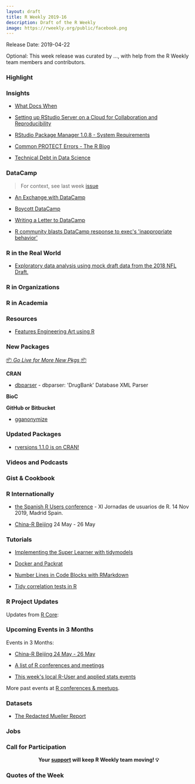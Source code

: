 ```yaml
---
layout: draft
title: R Weekly 2019-16
description: Draft of the R Weekly
image: https://rweekly.org/public/facebook.png
---
```


Release Date: 2019-04-22

Optional: This week release was curated by ..., with help from the R Weekly team members and contributors.

###  Highlight



### Insights

+ [What Docs When](http://third-bit.com/2019/04/16/what-docs-when.html)

+ [Setting up RStudio Server on a Cloud for Collaboration and Reproducibility ](https://rviews.rstudio.com/2019/04/17/setting-up-rstudio-server-on-a-cloud-with-linux/)

+ [RStudio Package Manager 1.0.8 - System Requirements](https://blog.rstudio.com/2019/04/18/rstudio-package-manager-1-0-8-system-requirements/)

+ [Common PROTECT Errors - The R Blog](https://developer.r-project.org/Blog/public/2019/04/18/common-protect-errors/)

+ [Technical Debt in Data Science](https://blog.shotwell.ca/posts/2019-04-19-technical-debt-in-data-science/)

### DataCamp

> For context, see last week [issue](https://rweekly.org/2019-15#datacamp)

+ [An Exchange with DataCamp](http://third-bit.com/2019/04/15/an-exchange-with-datacamp.html)

+ [Boycott DataCamp](https://ironholds.org/datacamp/)

+ [Writing a Letter to DataCamp](https://juliasilge.com/blog/datacamp-misconduct/)

+ [R community blasts DataCamp response to exec's 'inappropriate behavior'](https://www.computerworld.com/article/3389684/r-community-blasts-datacamp-response-to-execs-inappropriate-behavior.html)

### R in the Real World



+ [Exploratory data analysis using mock draft data from the 2018 NFL Draft.](https://benjaminrobinson.github.io/2019/04/15/2019-04-15-grinding-the-mocks-the-signal-and-the-noise/)

###  R in Organizations



###  R in Academia



###  Resources

+ [Features Engineering Art using R](https://www.slideshare.net/MohammedFCIS/features-engineering-art-using-r)


###  New Packages

<p class="added-hostname"><a href="https://rweekly.org/live" target="_blank" class="externalLink">📦 <i>Go Live for More New Pkgs</i> 📦</a></p>

**CRAN**

+ [dbparser](https://dainanahan.github.io/dbparser/index.html) - dbparser: 'DrugBank' Database XML Parser

**BioC**



**GitHub or Bitbucket**

+ [gganonymize](https://github.com/EmilHvitfeldt/gganonymize)


### Updated Packages

+ [rversions 1.1.0 is on CRAN!](https://blog.r-hub.io/2019/04/15/rversions-1-1-0/)


###  Videos and Podcasts



### Gist & Cookbook



### R Internationally

+ [the Spanish R Users conference](http://r-es.org/XIjuR/) - XI Jornadas de usuarios de R. 14 Nov 2019, Madrid Spain.

+ [China-R Beijing](https://cosx.org/2019/03/12th-china-r-beijing-announcement/)  24 May - 26 May

###  Tutorials

+ [Implementing the Super Learner with tidymodels](https://www.alexpghayes.com/blog/implementing-the-super-learner-with-tidymodels/)

+ [Docker and Packrat](https://www.joelnitta.com/post/docker-and-packrat/)

+ [Number Lines in Code Blocks with RMarkdown](https://blog.atusy.net/submodules/rmd-line-num/index.html)

+ [Tidy correlation tests in R](https://dominicroye.github.io/en/2019/tidy-correlation-tests-in-r/)

<!--<div class="post-more-begi
n></div><div class="post-more-end"></div>-->

###  R Project Updates

Updates from [R Core](http://developer.r-project.org/blosxom.cgi/R-devel/NEWS):


###  Upcoming Events in 3 Months

Events in 3 Months:

+ [China-R Beijing 24 May - 26 May](https://cosx.org/2019/03/12th-china-r-beijing-announcement/)

+ [A list of R conferences and meetings](https://jumpingrivers.github.io/meetingsR/events.html)

+ [This week's local R-User and applied stats events](https://community.rstudio.com/c/irl)

More past events at [R conferences & meetups](https://conf.rweekly.org).

### Datasets

+ [The Redacted Mueller Report](https://github.com/gadenbuie/mueller-report)


### Jobs




###  Call for Participation


<p class="hide-support added-hostname support-rweekly" style="text-align: center;font-weight: bold;">Your <a class="non-visited externalLink" href="https://www.patreon.com/rweekly" onclick="pas(this)">support</a> will keep R Weekly team moving! 💡</p>

###  Quotes of the Week
